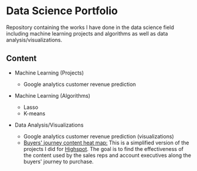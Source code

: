 # Data Science Portfolio

Repository containing the works I have done in the data science field 
including machine learning projects and algorithms as well as data analysis/visualizations.


## Content


* Machine Learning (Projects)
  - Google analytics customer revenue prediction
  
  
* Machine Learning (Algorithms) 
  - Lasso
  - K-means
  
  
* Data Analysis/Visualizations
  - Google analytics customer revenue prediction (visualizations)
  - [Buyers' journey content heat map:](/content-heatmap/Content_Heatmap.ipynb) This is a simplified version of the projects I did for [Highspot](https://www.highspot.com). The goal is to find the effectiveness of the content used by the sales reps and account executives along the buyers' journey to purchase.
